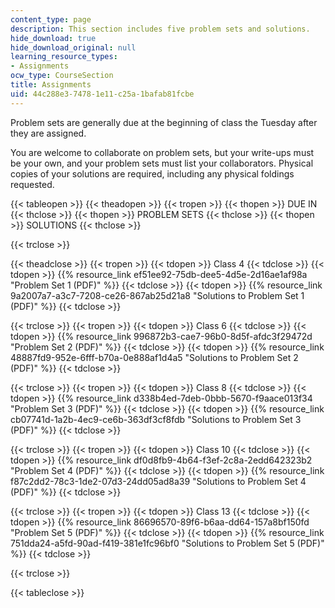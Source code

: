 ```yaml
---
content_type: page
description: This section includes five problem sets and solutions.
hide_download: true
hide_download_original: null
learning_resource_types:
- Assignments
ocw_type: CourseSection
title: Assignments
uid: 44c288e3-7478-1e11-c25a-1bafab81fcbe
---
```


Problem sets are generally due at the beginning of class the Tuesday after they are assigned.

You are welcome to collaborate on problem sets, but your write-ups must be your own, and your problem sets must list your collaborators. Physical copies of your solutions are required, including any physical foldings requested.

{{< tableopen >}}
{{< theadopen >}}
{{< tropen >}}
{{< thopen >}}
DUE IN
{{< thclose >}}
{{< thopen >}}
PROBLEM SETS
{{< thclose >}}
{{< thopen >}}
SOLUTIONS
{{< thclose >}}

{{< trclose >}}

{{< theadclose >}}
{{< tropen >}}
{{< tdopen >}}
Class 4
{{< tdclose >}}
{{< tdopen >}}
{{% resource_link ef51ee92-75db-dee5-4d5e-2d16ae1af98a "Problem Set 1 (PDF)" %}}
{{< tdclose >}}
{{< tdopen >}}
{{% resource_link 9a2007a7-a3c7-7208-ce26-867ab25d21a8 "Solutions to Problem Set 1 (PDF)" %}}
{{< tdclose >}}

{{< trclose >}}
{{< tropen >}}
{{< tdopen >}}
Class 6
{{< tdclose >}}
{{< tdopen >}}
{{% resource_link 996872b3-cae7-96b0-8d5f-afdc3f29472d "Problem Set 2 (PDF)" %}}
{{< tdclose >}}
{{< tdopen >}}
{{% resource_link 48887fd9-952e-6fff-b70a-0e888af1d4a5 "Solutions to Problem Set 2 (PDF)" %}}
{{< tdclose >}}

{{< trclose >}}
{{< tropen >}}
{{< tdopen >}}
Class 8
{{< tdclose >}}
{{< tdopen >}}
{{% resource_link d338b4ed-7deb-0bbb-5670-f9aace013f34 "Problem Set 3 (PDF)" %}}
{{< tdclose >}}
{{< tdopen >}}
{{% resource_link cb07741d-1a2b-4ec9-ce6b-363df3cf8fdb "Solutions to Problem Set 3 (PDF)" %}}
{{< tdclose >}}

{{< trclose >}}
{{< tropen >}}
{{< tdopen >}}
Class 10
{{< tdclose >}}
{{< tdopen >}}
{{% resource_link df0d8fb9-4b64-f3ef-2c8a-2edd642323b2 "Problem Set 4 (PDF)" %}}
{{< tdclose >}}
{{< tdopen >}}
{{% resource_link f87c2dd2-78c3-1de2-07d3-24dd05ad8a39 "Solutions to Problem Set 4 (PDF)" %}}
{{< tdclose >}}

{{< trclose >}}
{{< tropen >}}
{{< tdopen >}}
Class 13
{{< tdclose >}}
{{< tdopen >}}
{{% resource_link 86696570-89f6-b6aa-dd64-157a8bf150fd "Problem Set 5 (PDF)" %}}
{{< tdclose >}}
{{< tdopen >}}
{{% resource_link 751dda24-a5fd-90ad-f419-381e1fc96bf0 "Solutions to Problem Set 5 (PDF)" %}}
{{< tdclose >}}

{{< trclose >}}

{{< tableclose >}}